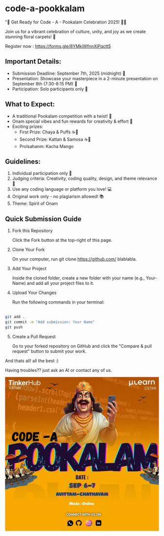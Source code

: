 # code-a-pookkalam
"🌸 Get Ready for Code - A - Pookalam Celebration 2025! 🌼✨

Join us for a vibrant celebration of culture, unity, and joy as we create stunning floral carpets! 🌺

Register now :
https://forms.gle/8YMkjWfnnXiPqctt5

## Important Details:

- Submission Deadline: September 7th, 2025 (midnight) 📝
- Presentation: Showcase your masterpiece in a 2-minute presentation on September 8th (7:30-8:15 PM) 🎤
- Participation: Solo participants only 👤

## What to Expect:

- A traditional Pookalam competition with a twist! 🌺
- Onam special vibes and fun rewards for creativity & effort 🎉
- Exciting prizes:
    - First Prize: Chaya & Puffs ☕🥟
    - Second Prize: Kattan & Samosa ☕🥟
    - Prolsahanm: Kacha Mango

## Guidelines:

1. Individual participation only 🤝
2. Judging criteria: Creativity, coding quality, design, and theme relevance 🤔
3. Use any coding language or platform you love! 💻
4. Original work only - no plagiarism allowed! 📚
5. Theme: Spirit of Onam
## Quick Submission Guide
1. Fork this Repository

   Click the Fork button at the top-right of this page.

2. Clone Your Fork
   
   On your computer, run git clone https://github.com/ blablabla.

3. Add Your Project

   Inside the cloned folder, create a new folder with your name (e.g., Your-Name) and add all your project files to it.
   
4. Upload Your Changes

   Run the following commands in your terminal:

```Bash

git add .
git commit -m "Add submission: Your Name"
git push
```

5. Create a Pull Request

     Go to your forked repository on GitHub and click the "Compare & pull request" button to submit your work.

And thats all! all the best :)

Having troubles?? just ask an AI or contact any of us.
<div align="center">
  <img src="posteR.jpg" alt="poster" width="800">
</div>
